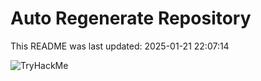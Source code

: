 # Auto Regenerate Repository

This README was last updated: 2025-01-21 22:07:14

 ![TryHackMe](https://tryhackme.com/badge/533634)
